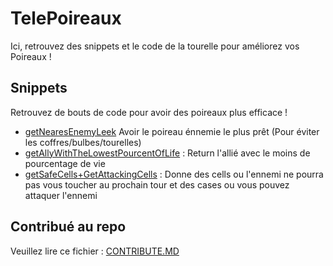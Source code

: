 # TelePoireaux

Ici, retrouvez des snippets et le code de la tourelle pour améliorez vos Poireaux !

## Snippets
Retrouvez de bouts de code pour avoir des poireaux plus efficace !
- [getNearesEnemyLeek](https://github.com/storcale/TelePoireaux/blob/main/snippets/getNearesEnemyLeek.ls) Avoir le poireau énnemie le plus prêt (Pour éviter les coffres/bulbes/tourelles)
- [getAllyWithTheLowestPourcentOfLife](https://github.com/storcale/TelePoireaux/blob/main/snippets/getAllyWithTheLowestPourcentOfLife.ls) : Return l'allié avec le moins de pourcentage de vie
- [getSafeCells+GetAttackingCells](https://github.com/storcale/TelePoireaux/blob/main/snippets/TactiqueSafe%2BAttaque.js) : Donne des cells ou l'ennemi ne pourra pas vous toucher au prochain tour et des cases ou vous pouvez attaquer l'ennemi

## Contribué au repo
Veuillez lire ce fichier : [CONTRIBUTE.MD](https://github.com/storcale/TelePoireaux/blob/main/CONTRIBUTE.md) 
